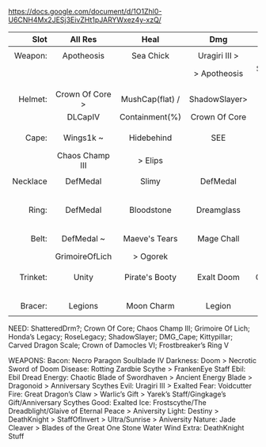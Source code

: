 https://docs.google.com/document/d/1O1Zhl0-U6CNH4Mx2JESj3EivZHt1pJARYWxez4y-xzQ/

|     Slot |     All Res     |      Heal       |      Dmg      |      MPM       |       BPD       |
| -------: | :-------------: | :-------------: | :-----------: | :------------: | :-------------: |
|          |                 |                 |               |                |                 |
|  Weapon: |   Apotheosis    |    Sea Chick    | Uragiri III > |   RoseLegacy   |       SEE       |
|          |                 |                 | > Apotheosis  | ShatteredDrm > |                 |
|          |                 |                 |               |                |                 |
|  Helmet: | Crown Of Core > | MushCap(flat) / | ShadowSlayer> |   Drop Bear    |    Drop Bear    |
|          |     DLCapIV     | Containment(%)  | Crown Of Core |                |                 |
|          |                 |                 |               |                |                 |
|    Cape: |    Wings1k ~    |   Hidebehind    |      SEE      |   Hidebehind   | Crown Damocles  |
|          | Chaos Champ III |     > Elips     |               |                |  > Hidebehind   |
|          |                 |                 |               |                |                 |
| Necklace |    DefMedal     |      Slimy      |   DefMedal    |  Kittypillar   |       SEE       |
|          |                 |                 |               |    > Slimy     |                 |
|          |                 |                 |               |                |                 |
|    Ring: |    DefMedal     |   Bloodstone    |  Dreamglass   |    DefMedal    |  Frostbreaker   |
|          |                 |                 |               |                |       SEE       |
|          |                 |                 |               |                |                 |
|    Belt: |   DefMedal ~    |  Maeve's Tears  |  Mage Chall   |     Inlaid     |                 |
|          | GrimoireOfLich  |    > Ogorek     |               |                | >Ribbon of Comp |
|          |                 |                 |               |                |                 |
| Trinket: |      Unity      | Pirate's Booty  |  Exalt Doom   |  CarvedDScale  |   Honda>Lucky   |
|          |                 |                 |               |  >Exalt Amalg  |     >Exalt      |
|          |                 |                 |               |                |                 |
|  Bracer: |     Legions     |   Moon Charm    |    Legion     |  Farewell III  |  Farewell III   |
|          |                 |                 |               |                |                 |

NEED: ShatteredDrm?; Crown Of Core; Chaos Champ III; Grimoire Of Lich; Honda’s Legacy; RoseLegacy;
ShadowSlayer; DMG_Cape; Kittypillar; Carved Dragon Scale; Crown of Damocles VI; Frostbreaker’s Ring V

WEAPONS:
Bacon: Necro Paragon Soulblade IV
Darkness: Doom > Necrotic Sword of Doom
Disease: Rotting Zardbie Scythe > FrankenEye Staff
Ebil: Ebil Dread
Energy: Chaotic Blade of Swordhaven > Ancient Energy Blade > Dragonoid > Anniversary Scythes
Evil: Uragiri III > Exalted
Fear: Voidcutter
Fire: Great Dragon’s Claw > Warlic’s Gift > Yarek’s Staff/Gingkage’s Gift/Anniversary Scythes
Good: Exalted
Ice: Frostscythe/The Dreadblight/Glaive of Eternal Peace > Aniversity
Light: Destiny > DeathKnight > StaffOfInvert > Ultra/Sunrise > Aniversity
Nature: Jade Cleaver > Blades of the Great One
Stone
Water
Wind
Extra: DeathKnight Stuff
